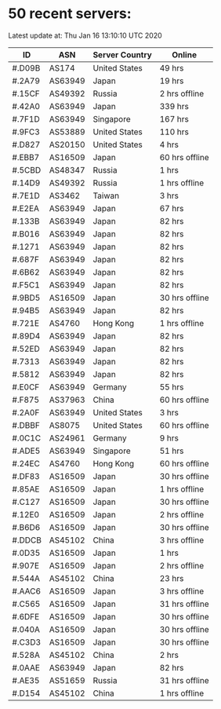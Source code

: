 # 50 recent servers:

Latest update at: Thu Jan 16 13:10:10 UTC 2020

| ID | ASN | Server Country | Online |
| -- | --- | -------------- | ------ |
| #.D09B | AS174 | United States | 49 hrs |
| #.2A79 | AS63949 | Japan | 19 hrs |
| #.15CF | AS49392 | Russia | 2 hrs offline |
| #.42A0 | AS63949 | Japan | 339 hrs |
| #.7F1D | AS63949 | Singapore | 167 hrs |
| #.9FC3 | AS53889 | United States | 110 hrs |
| #.D827 | AS20150 | United States | 4 hrs |
| #.EBB7 | AS16509 | Japan | 60 hrs offline |
| #.5CBD | AS48347 | Russia | 1 hrs |
| #.14D9 | AS49392 | Russia | 1 hrs offline |
| #.7E1D | AS3462 | Taiwan | 3 hrs |
| #.E2EA | AS63949 | Japan | 67 hrs |
| #.133B | AS63949 | Japan | 82 hrs |
| #.B016 | AS63949 | Japan | 82 hrs |
| #.1271 | AS63949 | Japan | 82 hrs |
| #.687F | AS63949 | Japan | 82 hrs |
| #.6B62 | AS63949 | Japan | 82 hrs |
| #.F5C1 | AS63949 | Japan | 82 hrs |
| #.9BD5 | AS16509 | Japan | 30 hrs offline |
| #.94B5 | AS63949 | Japan | 82 hrs |
| #.721E | AS4760 | Hong Kong | 1 hrs offline |
| #.89D4 | AS63949 | Japan | 82 hrs |
| #.52ED | AS63949 | Japan | 82 hrs |
| #.7313 | AS63949 | Japan | 82 hrs |
| #.5812 | AS63949 | Japan | 82 hrs |
| #.E0CF | AS63949 | Germany | 55 hrs |
| #.F875 | AS37963 | China | 60 hrs offline |
| #.2A0F | AS63949 | United States | 3 hrs |
| #.DBBF | AS8075 | United States | 60 hrs offline |
| #.0C1C | AS24961 | Germany | 9 hrs |
| #.ADE5 | AS63949 | Singapore | 51 hrs |
| #.24EC | AS4760 | Hong Kong | 60 hrs offline |
| #.DF83 | AS16509 | Japan | 30 hrs offline |
| #.85AE | AS16509 | Japan | 1 hrs offline |
| #.C127 | AS16509 | Japan | 30 hrs offline |
| #.12E0 | AS16509 | Japan | 2 hrs offline |
| #.B6D6 | AS16509 | Japan | 30 hrs offline |
| #.DDCB | AS45102 | China | 3 hrs offline |
| #.0D35 | AS16509 | Japan | 1 hrs |
| #.907E | AS16509 | Japan | 2 hrs offline |
| #.544A | AS45102 | China | 23 hrs |
| #.AAC6 | AS16509 | Japan | 3 hrs offline |
| #.C565 | AS16509 | Japan | 31 hrs offline |
| #.6DFE | AS16509 | Japan | 30 hrs offline |
| #.040A | AS16509 | Japan | 30 hrs offline |
| #.C3D3 | AS16509 | Japan | 30 hrs offline |
| #.528A | AS45102 | China | 2 hrs |
| #.0AAE | AS63949 | Japan | 82 hrs |
| #.AE35 | AS51659 | Russia | 31 hrs offline |
| #.D154 | AS45102 | China | 1 hrs offline |

